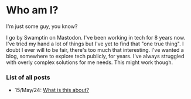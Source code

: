 # Who am I?

I'm just some guy, you know? 

I go by Swamptin on Mastodon. I've been working in tech for 8 years now. I've 
tried my hand a lot of things but I've yet to find that "one true thing". I
doubt I ever will to be fair, there's too much that interesting. I've wanted a
blog, somewhere to explore tech publicly, for years. I've always struggled with
overly complex solutions for me needs. This might work though.

### List of all posts

- 15/May/24: [What is this about?](goals.md)
